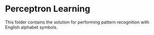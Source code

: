 # Perceptron Learning

This folder contains the solution for performing pattern recognition with English alphabet symbols.
